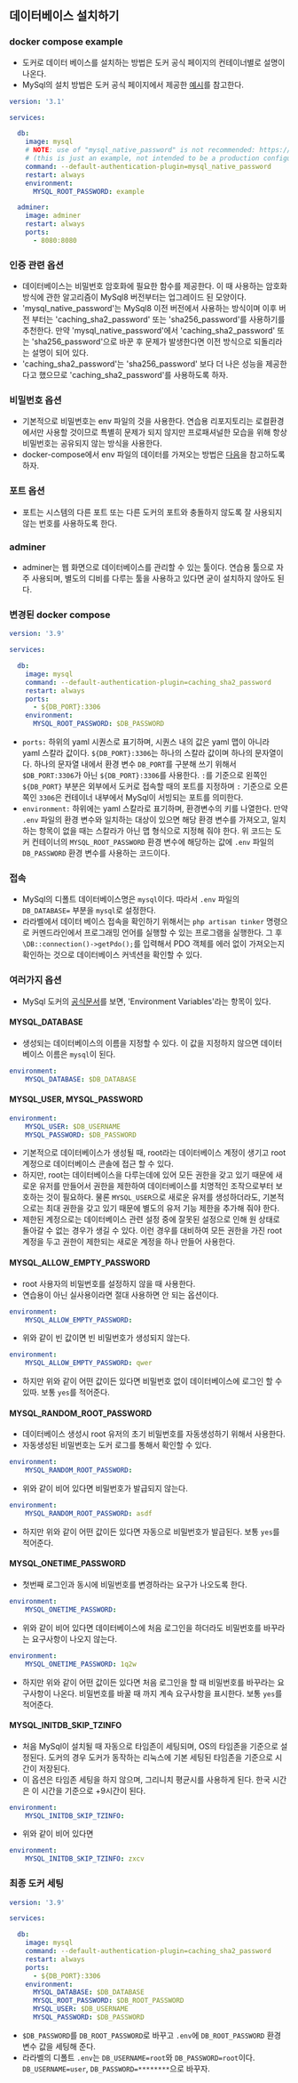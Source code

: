 ## 데이터베이스 설치하기

### docker compose example
- 도커로 데이터 베이스를 설치하는 방법은 도커 공식 페이지의 컨테이너별로 설명이 나온다.
- MySql의 설치 방법은 도커 공식 페이지에서 제공한 [예시](https://hub.docker.com/_/mysql)를 참고한다.
```yml
version: '3.1'

services:

  db:
    image: mysql
    # NOTE: use of "mysql_native_password" is not recommended: https://dev.mysql.com/doc/refman/8.0/en/upgrading-from-previous-series.html#upgrade-caching-sha2-password
    # (this is just an example, not intended to be a production configuration)
    command: --default-authentication-plugin=mysql_native_password
    restart: always
    environment:
      MYSQL_ROOT_PASSWORD: example

  adminer:
    image: adminer
    restart: always
    ports:
      - 8080:8080
```

### 인증 관련 옵션
- 데이터베이스는 비밀번호 암호화에 필요한 함수를 제공한다. 이 때 사용하는 암호화 방식에 관한 알고리즘이 MySql8 버전부터는 업그레이드 된 모양이다.
- 'mysql_native_password'는 MySql8 이전 버전에서 사용하는 방식이며 이후 버전 부터는 'caching_sha2_password' 또는 'sha256_password'를 사용하기를 추천한다. 만약 'mysql_native_password'에서 'caching_sha2_password' 또는 'sha256_password'으로 바꾼 후 문제가 발생한다면 이전 방식으로 되돌리라는 설명이 되어 있다.
- 'caching_sha2_password'는 'sha256_password' 보다 더 나은 성능을 제공한다고 했으므로 'caching_sha2_password'를 사용하도록 하자.

### 비밀번호 옵션
- 기본적으로 비밀번호는 env 파일의 것을 사용한다. 연습용 리포지토리는 로컬환경에서만 사용할 것이므로 특별히 문제가 되지 않지만 프로패셔널한 모습을 위해 항상 비밀번호는 공유되지 않는 방식을 사용한다.
- docker-compose에서 env 파일의 데이터를 가져오는 방법은 [다음](https://docs.docker.com/compose/environment-variables/set-environment-variables/#additional-information)을 참고하도록 하자.

### 포트 옵션
- 포트는 시스템의 다른 포트 또는 다른 도커의 포트와 충돌하지 않도록 잘 사용되지 않는 번호를 사용하도록 한다.

### adminer
- adminer는 웹 화면으로 데이터베이스를 관리할 수 있는 툴이다. 연습용 툴으로 자주 사용되며, 별도의 디비를 다루는 툴을 사용하고 있다면 굳이 설치하지 않아도 된다.

### 변경된 docker compose
```yml
version: '3.9'

services:

  db:
    image: mysql
    command: --default-authentication-plugin=caching_sha2_password
    restart: always
    ports:
      - ${DB_PORT}:3306
    environment:
      MYSQL_ROOT_PASSWORD: $DB_PASSWORD
```

- `ports:` 하위의 yaml 시퀀스로 표기하며, 시퀀스 내의 값은 yaml 맵이 아니라 yaml 스칼라 값이다. `${DB_PORT}:3306`는 하나의 스칼라 값이며 하나의 문자열이다. 하나의 문자열 내에서 환경 변수 `DB_PORT`를 구분해 쓰기 위해서 `$DB_PORT:3306`가 아닌 `${DB_PORT}:3306`를 사용한다. `:`를 기준으로 왼쪽인 `${DB_PORT}` 부분은 외부에서 도커로 접속할 때의 포트를 지정하며 `:` 기준으로 오른쪽인 `3306`은 컨테이너 내부에서 MySql이 서빙되는 포트를 의미한다.
- `environment:` 하위에는 yaml 스칼라로 표기하며, 환경변수의 키를 나열한다. 만약 `.env` 파일의 환경 변수와 일치하는 대상이 있으면 해당 환경 변수를 가져오고, 일치하는 항목이 없을 때는 스칼라가 아닌 맵 형식으로 지정해 줘야 한다. 위 코드는 도커 컨테이너의 `MYSQL_ROOT_PASSWORD` 환경 변수에 해당하는 값에 `.env` 파일의 `DB_PASSWORD` 환경 변수를 사용하는 코드이다.

### 접속
- MySql의 디폴트 데이터베이스명은 `mysql`이다. 따라서 `.env` 파일의 `DB_DATABASE=` 부분을 `mysql`로 설정한다.
- 라라벨에서 데이터 베이스 접속을 확인하기 위해서는 `php artisan tinker` 명령으로 커멘드라인에서 프로그래밍 언어를 실행할 수 있는 프로그램을 실행한다. 그 후 `\DB::connection()->getPdo();`를 입력해서 PDO 객체를 에러 없이 가져오는지 확인하는 것으로 데이터베이스 커넥션을 확인할 수 있다.

### 여러가지 옵션
- MySql 도커의 [공식문서](https://hub.docker.com/_/mysql)를 보면, 'Environment Variables'라는 항목이 있다.

#### MYSQL_DATABASE
- 생성되는 데이터베이스의 이름을 지정할 수 있다. 이 값을 지정하지 않으면 데이터베이스 이름은 `mysql`이 된다.
```yml
environment:
    MYSQL_DATABASE: $DB_DATABASE
```

#### MYSQL_USER, MYSQL_PASSWORD
```yml
environment:
    MYSQL_USER: $DB_USERNAME
    MYSQL_PASSWORD: $DB_PASSWORD
```
- 기본적으로 데이터베이스가 생성될 때, root라는 데이터베이스 계정이 생기고 root 계정으로 데이터베이스 콘솔에 접근 할 수 있다.
- 하지만, root는 데이터베이스을 다루는데에 있어 모든 권한을 갖고 있기 때문에 새로운 유저를 만들어서 권한을 제한하여 데이터베이스를 치명적인 조작으로부터 보호하는 것이 필요하다. 물론 `MYSQL_USER`으로 새로운 유저를 생성하더라도, 기본적으로는 최대 권한을 갖고 있기 때문에 별도의 유저 기능 제한을 추가해 줘야 한다.
- 제한된 계정으로는 데이터베이스 관련 설정 중에 잘못된 설정으로 인해 원 상태로 돌아갈 수 없는 경우가 생길 수 있다. 이런 경우를 대비하여 모든 권한을 가진 root 계정을 두고 권한이 제한되는 새로운 계정을 하나 만들어 사용한다.

#### MYSQL_ALLOW_EMPTY_PASSWORD
- root 사용자의 비밀번호를 설정하지 않을 때 사용한다.
- 연습용이 아닌 실사용이라면 절대 사용하면 안 되는 옵션이다.
```yml
environment:
    MYSQL_ALLOW_EMPTY_PASSWORD: 
```
- 위와 같이 빈 값이면 빈 비밀번호가 생성되지 않는다.
```yml
environment:
    MYSQL_ALLOW_EMPTY_PASSWORD: qwer
```
- 하지만 위와 같이 어떤 값이든 있다면 비밀번호 없이 데이터베이스에 로그인 할 수 있따. 보통 `yes`를 적어준다.

#### MYSQL_RANDOM_ROOT_PASSWORD
- 데이터베이스 생성시 root 유저의 초기 비밀번호를 자동생성하기 위해서 사용한다.
- 자동생성된 비밀번호는 도커 로그를 통해서 확인할 수 있다.
```yml
environment:
    MYSQL_RANDOM_ROOT_PASSWORD:
```
- 위와 같이 비어 있다면 비밀번호가 발급되지 않는다.
```yml
environment:
    MYSQL_RANDOM_ROOT_PASSWORD: asdf
```
- 하지만 위와 같이 어떤 값이든 있다면 자동으로 비밀번호가 발급된다. 보통 `yes`를 적어준다.

#### MYSQL_ONETIME_PASSWORD
- 첫번째 로그인과 동시에 비밀번호를 변경하라는 요구가 나오도록 한다.
```yml
environment:
    MYSQL_ONETIME_PASSWORD:
```
- 위와 같이 비어 있다면 데이터베이스에 처음 로그인을 하더라도 비밀번호를 바꾸라는 요구사항이 나오지 않는다.
```yml
environment:
    MYSQL_ONETIME_PASSWORD: 1q2w
```
- 하지만 위와 같이 어떤 값이든 있다면 처음 로그인을 할 때 비밀번호를 바꾸라는 요구사항이 나온다. 비밀번호를 바꿀 때 까지 계속 요구사항을 표시한다. 보통 `yes`를 적어준다.

#### MYSQL_INITDB_SKIP_TZINFO
- 처음 MySql이 설치될 때 자동으로 타임존이 세팅되며, OS의 타임존을 기준으로 설정된다. 도커의 경우 도커가 동작하는 리눅스에 기본 세팅된 타임존을 기준으로 시간이 저장된다.
- 이 옵션은 타임존 세팅을 하지 않으며, 그리니치 평균시를 사용하게 된다. 한국 시간은 이 시간을 기준으로 +9시간이 된다.
```yml
environment:
    MYSQL_INITDB_SKIP_TZINFO:
```
- 위와 같이 비어 있다면 

```yml
environment:
    MYSQL_INITDB_SKIP_TZINFO: zxcv
```

### 최종 도커 세팅
```yml
version: '3.9'

services:

  db:
    image: mysql
    command: --default-authentication-plugin=caching_sha2_password
    restart: always
    ports:
      - ${DB_PORT}:3306
    environment:
      MYSQL_DATABASE: $DB_DATABASE
      MYSQL_ROOT_PASSWORD: $DB_ROOT_PASSWORD
      MYSQL_USER: $DB_USERNAME
      MYSQL_PASSWORD: $DB_PASSWORD
```
- `$DB_PASSWORD`를 `DB_ROOT_PASSWORD`로 바꾸고 `.env`에 `DB_ROOT_PASSWORD` 환경 변수 값을 세팅해 준다.
- 라라벨의 디폴트 `.env`는 `DB_USERNAME=root`와 `DB_PASSWORD=root`이다. `DB_USERNAME=user`, `DB_PASSWORD=********`으로 바꾸자.
